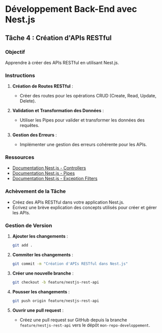
# Développement Back-End avec Nest.js

## Tâche 4 : Création d'APIs RESTful

### Objectif
Apprendre à créer des APIs RESTful en utilisant Nest.js.

### Instructions
1. **Création de Routes RESTful** :
    - Créer des routes pour les opérations CRUD (Create, Read, Update, Delete).

2. **Validation et Transformation des Données** :
    - Utiliser les Pipes pour valider et transformer les données des requêtes.

3. **Gestion des Erreurs** :
    - Implémenter une gestion des erreurs cohérente pour les APIs.

### Ressources
- [Documentation Nest.js - Controllers](https://docs.nestjs.com/controllers)
- [Documentation Nest.js - Pipes](https://docs.nestjs.com/pipes)
- [Documentation Nest.js - Exception Filters](https://docs.nestjs.com/exception-filters)

### Achèvement de la Tâche
- Créez des APIs RESTful dans votre application Nest.js.
- Écrivez une brève explication des concepts utilisés pour créer et gérer les APIs.

### Gestion de Version
1. **Ajouter les changements** :
    ```bash
    git add .
    ```

2. **Commiter les changements** :
    ```bash
    git commit -m "Création d'APIs RESTful dans Nest.js"
    ```

3. **Créer une nouvelle branche** :
    ```bash
    git checkout -b feature/nestjs-rest-api
    ```

4. **Pousser les changements** :
    ```bash
    git push origin feature/nestjs-rest-api
    ```

5. **Ouvrir une pull request** :
    - Créez une pull request sur GitHub depuis la branche `feature/nestjs-rest-api` vers le dépôt `mon-repo-developpement`.
